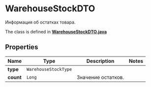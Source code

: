 

# WarehouseStockDTO

Информация об остатках товара.

The class is defined in **[WarehouseStockDTO.java](../../src/main/java/org/openapitools/model/WarehouseStockDTO.java)**

## Properties

Name | Type | Description | Notes
------------ | ------------- | ------------- | -------------
**type** | `WarehouseStockType` |  | 
**count** | `Long` | Значение остатков. | 




